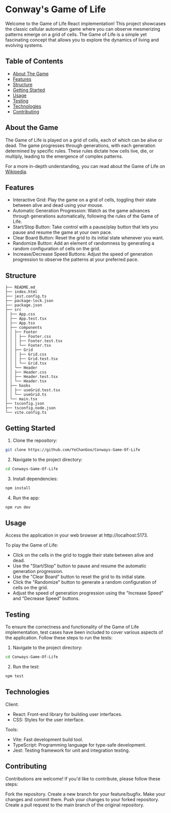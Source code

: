 # Conway's Game of Life

Welcome to the Game of Life React implementation! This project showcases the classic cellular automaton game where you can observe mesmerizing patterns emerge on a grid of cells. The Game of Life is a simple yet fascinating concept that allows you to explore the dynamics of living and evolving systems.

## Table of Contents

- [About The Game](#about-the-game)
- [Features](#features)
- [Structure](#structure)
- [Getting Started](#getting-started)
- [Usage](#usage)
- [Testing](#testing)
- [Technologies](#technologies)
- [Contributing](#contributing)

## About the Game

The Game of Life is played on a grid of cells, each of which can be alive or dead. The game progresses through generations, with each generation determined by specific rules. These rules dictate how cells live, die, or multiply, leading to the emergence of complex patterns.

For a more in-depth understanding, you can read about the Game of Life on [Wikipedia](https://en.wikipedia.org/wiki/Conway%27s_Game_of_Life).

## Features

- Interactive Grid: Play the game on a grid of cells, toggling their state between alive and dead using your mouse.
- Automatic Generation Progression: Watch as the game advances through generations automatically, following the rules of the Game of Life.
- Start/Stop Button: Take control with a pause/play button that lets you pause and resume the game at your own pace.
- Clear Board Button: Reset the grid to its initial state whenever you want.
- Randomize Button: Add an element of randomness by generating a random configuration of cells on the grid.
- Increase/Decrease Speed Buttons: Adjust the speed of generation progression to observe the patterns at your preferred pace.

## Structure

```
├── README.md
├── index.html
├── jest.config.ts
├── package-lock.json
├── package.json
├── src
│ ├── App.css
│ ├── App.test.tsx
│ ├── App.tsx
│ ├── components
│ │ ├── Footer
│ │ │ ├── Footer.css
│ │ │ ├── Footer.test.tsx
│ │ │ └── Footer.tsx
│ │ ├── Grid
│ │ │ ├── Grid.css
│ │ │ ├── Grid.test.tsx
│ │ │ └── Grid.tsx
│ │ └── Header
│ │ ├── Header.css
│ │ ├── Header.test.tsx
│ │ └── Header.tsx
│ ├── hooks
│ │ ├── useGrid.test.tsx
│ │ └── useGrid.ts
│ └── main.tsx
├── tsconfig.json
├── tsconfig.node.json
└── vite.config.ts
```

## Getting Started

1. Clone the repository:

```sh
git clone https://github.com/YeChanGoo/Conways-Game-Of-Life
```

2. Navigate to the project directory:

```sh
cd Conways-Game-Of-Life
```

3. Install dependencies:

```sh
npm install
```

4. Run the app:

```sh
npm run dev
```

## Usage

Access the application in your web browser at http://localhost:5173.

To play the Game of Life:

- Click on the cells in the grid to toggle their state between alive and dead.
- Use the "Start/Stop" button to pause and resume the automatic generation progression.
- Use the "Clear Board" button to reset the grid to its initial state.
- Click the "Randomize" button to generate a random configuration of cells on the grid.
- Adjust the speed of generation progression using the "Increase Speed" and "Decrease Speed" buttons.

## Testing

To ensure the correctness and functionality of the Game of Life implementation, test cases have been included to cover various aspects of the application. Follow these steps to run the tests:

1. Navigate to the project directory:

```sh
cd Conways-Game-Of-Life
```

2. Run the test:

```sh
npm test
```

## Technologies

Client:

- React: Front-end library for building user interfaces.
- CSS: Styles for the user interface.

Tools:

- Vite: Fast development build tool.
- TypeScript: Programming language for type-safe development.
- Jest: Testing framework for unit and integration testing.

## Contributing

Contributions are welcome! If you'd like to contribute, please follow these steps:

Fork the repository.
Create a new branch for your feature/bugfix.
Make your changes and commit them.
Push your changes to your forked repository.
Create a pull request to the main branch of the original repository.
